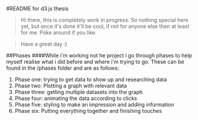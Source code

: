 #README for d3.js thesis

>Hi there,
>this is completely work in progress. So nothing special here yet, but once it's done it'll be cool, if not for anyone else then at least for me. Poke around if you like.

>Have a great day :)

##Phases
####While i'm working not he project i go through phases to help myself realise what i did before and where i'm trying to go. These can be found in the /phases folder and are as follows:

1. Phase one: trying to get data to show up and researching data
2. Phase two: Plotting a graph with relevant data
3. Phase three: getting multiple datasets into the graph
4. Phase four: animating the data according to clicks
5. Phase five: styling to make an impression and adding information
6. Phase six: Putting everything together and finishing touches